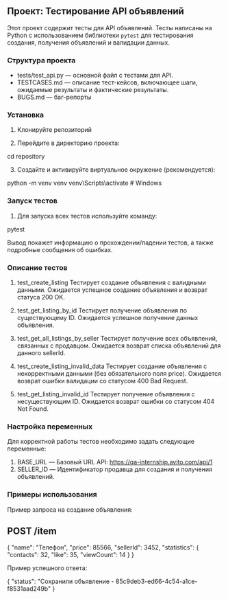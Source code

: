 

## Проект: Тестирование API объявлений

Этот проект содержит тесты для API объявлений. Тесты написаны на Python с использованием библиотеки `pytest` для тестирования создания, получения объявлений и валидации данных. 

### Структура проекта

- tests/test_api.py — основной файл с тестами для API.
- TESTCASES.md — описание тест-кейсов, включающее шаги, ожидаемые результаты и фактические результаты.
- BUGS.md — баг-репорты

### Установка

1. Клонируйте репозиторий
   
2. Перейдите в директорию проекта:

cd repository

3. Создайте и активируйте виртуальное окружение (рекомендуется):

python -m venv venv
venv\Scripts\activate  # Windows

### Запуск тестов

1. Для запуска всех тестов используйте команду:

pytest

Вывод покажет информацию о прохождении/падении тестов, а также подробные сообщения об ошибках.

### Описание тестов

1. test_create_listing
Тестирует создание объявления с валидными данными. Ожидается успешное создание объявления и возврат статуса 200 OK.

2. test_get_listing_by_id
Тестирует получение объявления по существующему ID. Ожидается успешное получение данных объявления.

3. test_get_all_listings_by_seller
Тестирует получение всех объявлений, связанных с продавцом. Ожидается возврат списка объявлений для данного sellerId.

4. test_create_listing_invalid_data
Тестирует создание объявления с некорректными данными (без обязательного поля price). Ожидается возврат ошибки валидации со статусом 400 Bad Request.

5. test_get_listing_invalid_id
Тестирует получение объявления с несуществующим ID. Ожидается возврат ошибки со статусом 404 Not Found.

### Настройка переменных

Для корректной работы тестов необходимо задать следующие переменные:

1. BASE_URL — Базовый URL API: https://qa-internship.avito.com/api/1
2. SELLER_ID — Идентификатор продавца для создания и получения объявлений.

### Примеры использования

Пример запроса на создание объявления:

## POST /item

{
  "name": "Телефон",
  "price": 85566,
  "sellerId": 3452,
  "statistics": {
    "contacts": 32,
    "like": 35,
    "viewCount": 14
  }
}

Пример успешного ответа:

{
  "status": "Сохранили объявление - 85c9deb3-ed66-4c54-a1ce-f8531aad249b"
}
